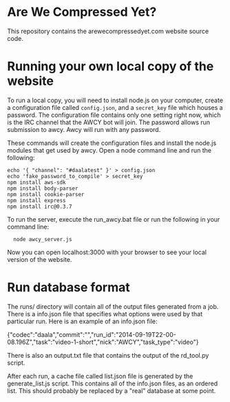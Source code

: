 Are We Compressed Yet?
====
This repository contains the arewecompressedyet.com website source code.

Running your own local copy of the website
===
To run a local copy, you will need to install node.js on your computer, create a configuration
file called `config.json`, and a `secret_key` file which houses a password. The configuration
file contains only one setting right now, which is the IRC channel that the AWCY bot will join. The
password allows run submission to awcy. Awcy will run with any password.

These commands will create the configuration files and install the node.js modules that get used by
awcy. Open a node command line and run the following:

```
echo '{ "channel": "#daalatest" }' > config.json
echo 'fake_password_to_compile' > secret_key
npm install aws-sdk
npm install body-parser
npm install cookie-parser
npm install express
npm install irc@0.3.7
```

To run the server, execute the run_awcy.bat file
or run the following in your command line:
```
  node awcy_server.js
```
Now you can open localhost:3000 with your browser to see your local version of the website.

Run database format
===
The runs/ directory will contain all of the output files generated from a job. There is a info.json file that specifies what options were used by that particular run. Here is an example of an info.json file:

  {"codec":"daala","commit":"","run_id":"2014-09-19T22-00-08.196Z","task":"video-1-short","nick":"AWCY","task_type":"video"}

There is also an output.txt file that contains the output of the rd_tool.py script.

After each run, a cache file called list.json file is generated by the generate_list.js script. This contains all of the info.json files, as an ordered list. This should probably be replaced by a "real" database at some point.
